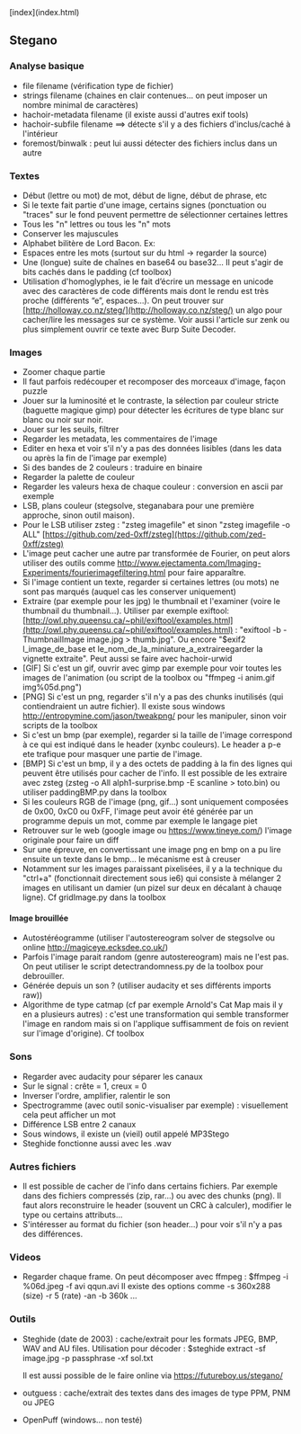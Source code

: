 <head>
  <meta http-equiv="content-type" content="text/html; charset=utf-8" />
  <title>Methode - Stegano</title>
</head>
[index](index.html)

## Stegano

### Analyse basique 
- file filename (vérification type de fichier)
- strings filename (chaines en clair contenues... on peut imposer un nombre minimal de caractères)
- hachoir-metadata filename (il existe aussi d'autres exif tools)
- hachoir-subfile filename ==> détecte s'il y a des fichiers d'inclus/caché à l'intérieur
- foremost/binwalk : peut lui aussi détecter des fichiers inclus dans un autre

### Textes
- Début (lettre ou mot) de mot, début de ligne, début de phrase, etc
- Si le texte fait partie d'une image, certains signes (ponctuation ou "traces" sur le fond peuvent permettre de sélectionner certaines lettres
- Tous les "n" lettres ou tous les "n" mots
- Conserver les majuscules
- Alphabet bilitère de Lord Bacon. Ex: 
- Espaces entre les mots (surtout sur du html -> regarder la source)
- Une (longue) suite de chaînes en base64 ou base32... Il peut s'agir de bits cachés dans le padding (cf toolbox)
- Utilisation d'homoglyphes, ie le fait d’écrire un message en unicode avec des caractères de code différents mais dont le rendu est très proche (différents “e”, espaces…). On peut trouver sur [http://holloway.co.nz/steg/](http://holloway.co.nz/steg/) un algo pour cacher/lire les messages sur ce système. Voir aussi l'article sur zenk ou plus simplement ouvrir ce texte avec Burp Suite Decoder.

### Images 
- Zoomer chaque partie
- Il faut parfois redécouper et recomposer des morceaux d'image, façon puzzle
- Jouer sur la luminosité et le contraste, la sélection par couleur stricte (baguette magique gimp) pour détecter les écritures de type blanc sur blanc ou noir sur noir.
- Jouer sur les seuils, filtrer
- Regarder les metadata, les commentaires de l'image
- Editer en hexa et voir s'il n'y a pas des données lisibles (dans les data ou après la fin de l'image par exemple)
- Si des bandes de 2 couleurs : traduire en binaire
- Regarder la palette de couleur
- Regarder les valeurs hexa de chaque couleur : conversion en ascii par exemple
- LSB, plans couleur (stegsolve, steganabara pour une première approche, sinon outil maison).
- Pour le LSB utiliser zsteg : "zsteg imagefile" et sinon "zsteg imagefile -o ALL" [https://github.com/zed-0xff/zsteg](https://github.com/zed-0xff/zsteg)
- L'image peut cacher une autre par transformée de Fourier, on peut alors utiliser des outils comme http://www.ejectamenta.com/Imaging-Experiments/fourierimagefiltering.html pour faire apparaître.
- Si l'image contient un texte, regarder si certaines lettres (ou mots) ne sont pas marqués (auquel cas les conserver uniquement)
- Extraire (par exemple pour les jpg) le thumbnail et l'examiner (voire le thumbnail du thumbnail...). Utiliser par exemple exiftool: [http://owl.phy.queensu.ca/~phil/exiftool/examples.html](http://owl.phy.queensu.ca/~phil/exiftool/examples.html) : "exiftool -b -ThumbnailImage image.jpg > thumb.jpg". Ou encore  "$exif2 l_image_de_base ­et le_nom_de_la_miniature_a_extraireegarder la vignette extraite". Peut aussi se faire avec hachoir-urwid
- [GIF] Si c'est un gif, ouvrir avec gimp par exemple pour voir toutes les images de l'animation (ou script de la toolbox ou "ffmpeg -i anim.gif img%05d.png")
- [PNG] Si c'est un png, regarder s'il n'y a pas des chunks inutilisés (qui contiendraient un autre fichier). Il existe sous windows http://entropymine.com/jason/tweakpng/ pour les manipuler, sinon voir scripts de la toolbox
- Si c'est un bmp (par exemple), regarder si la taille de l'image correspond à ce qui est indiqué dans le header (x*y*nbc couleurs). Le header a p-e ete trafique pour masquer une partie de l'image. 
- [BMP] Si c'est un bmp, il y a des octets de padding à la fin des lignes qui peuvent être utilisés pour cacher de l'info. Il est possible de les extraire avec zsteg (zsteg -o All alph1-surprise.bmp -E scanline > toto.bin) ou utiliser paddingBMP.py dans la toolbox
- Si les couleurs RGB de l'image (png, gif...) sont uniquement composées de 0x00, 0xC0 ou 0xFF, l'image peut avoir été générée par un programme depuis un mot, comme par exemple le langage piet
- Retrouver sur le web (google image ou https://www.tineye.com/) l'image originale pour faire un diff
- Sur une épreuve, en convertissant une image png en bmp on a pu lire ensuite un texte dans le bmp... le mécanisme est à creuser
- Notamment sur les images paraissant pixelisées, il y a la technique du "ctrl+a" (fonctionnait directement sous ie6) qui consiste à mélanger 2 images en utilisant un damier (un pizel sur deux en décalant à chauqe ligne). Cf gridImage.py dans la toolbox

#### Image brouillée
- Autostéréogramme (utiliser l'autostereogram solver de stegsolve ou online http://magiceye.ecksdee.co.uk/)
- Parfois l'image parait random (genre autostereogram) mais ne l'est pas. On peut utiliser le script detectrandomness.py de la toolbox pour debrouiller.
- Générée depuis un son ? (utiliser audacity et ses différents imports raw))
- Algorithme de type catmap (cf par exemple Arnold's Cat Map mais il y en a plusieurs autres) : c'est une transformation qui semble transformer l'image en random mais si on l'applique suffisamment de fois on revient sur l'image d'origine). Cf toolbox

### Sons
- Regarder avec audacity pour séparer les canaux
- Sur le signal : crête = 1, creux = 0
- Inverser l'ordre, amplifier, ralentir le son
- Spectrogramme (avec outil sonic-visualiser par exemple) : visuellement cela peut afficher un mot
- Différence LSB entre 2 canaux
- Sous windows, il existe un (vieil) outil appelé MP3Stego
- Steghide fonctionne aussi avec les .wav

### Autres fichiers
- Il est possible de cacher de l'info dans certains fichiers. Par exemple dans des fichiers compressés (zip, rar...) ou avec des chunks (png). Il faut alors reconstruire le header (souvent un CRC à calculer), modifier le type ou certains attributs...
- S'intéresser au format du fichier (son header...) pour voir s'il n'y a pas des différences.

### Videos
- Regarder chaque frame. On peut décomposer avec ffmpeg : $ffmpeg -i %06d.jpeg -f avi qqun.avi
Il existe des options comme -s 360x288 (size) -r 5 (rate) -an -b 360k ...

### Outils
- Steghide (date de 2003) : cache/extrait pour les formats JPEG, BMP, WAV and AU files. Utilisation pour décoder :
    $steghide extract -sf image.jpg -p passphrase -xf sol.txt
    
    Il est aussi possible de le faire online via https://futureboy.us/stegano/
- outguess : cache/extrait des textes dans des images de type PPM, PNM ou JPEG
- OpenPuff (windows... non testé)

